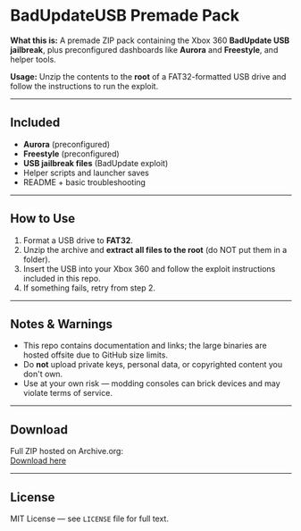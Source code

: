 # BadUpdateUSB Premade Pack

**What this is:** A premade ZIP pack containing the Xbox 360 **BadUpdate USB jailbreak**, plus preconfigured dashboards like **Aurora** and **Freestyle**, and helper tools.  

**Usage:** Unzip the contents to the **root** of a FAT32-formatted USB drive and follow the instructions to run the exploit.

---

## Included
- **Aurora** (preconfigured)
- **Freestyle** (preconfigured)
- **USB jailbreak files** (BadUpdate exploit)
- Helper scripts and launcher saves
- README + basic troubleshooting

---

## How to Use
1. Format a USB drive to **FAT32**.
2. Unzip the archive and **extract all files to the root** (do NOT put them in a folder).
3. Insert the USB into your Xbox 360 and follow the exploit instructions included in this repo.
4. If something fails, retry from step 2.

---

## Notes & Warnings
- This repo contains documentation and links; the large binaries are hosted offsite due to GitHub size limits.
- Do **not** upload private keys, personal data, or copyrighted content you don't own.
- Use at your own risk — modding consoles can brick devices and may violate terms of service.

---

## Download
Full ZIP hosted on Archive.org:  
[Download here](https://archive.org/details/BadUpdateUSB-Premade-Pack-v1)

---

## License
MIT License — see `LICENSE` file for full text.
